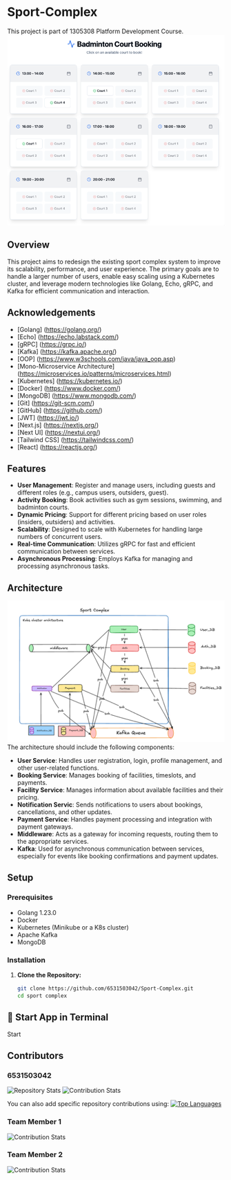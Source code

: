 # Sport-Complex
This project is part of 1305308	Platform Development Course.
 ![alt text](assets/image.png)
## Overview

This project aims to redesign the existing sport complex system to improve its scalability, performance, and user experience. The primary goals are to handle a larger number of users, enable easy scaling using a Kubernetes cluster, and leverage modern technologies like Golang, Echo, gRPC, and Kafka for efficient communication and interaction.

## Acknowledgements

- [Golang] (https://golang.org/)
- [Echo] (https://echo.labstack.com/)
- [gRPC] (https://grpc.io/)
- [Kafka] (https://kafka.apache.org/)
- [OOP] (https://www.w3schools.com/java/java_oop.asp)
- [Mono-Microservice Architecture] (https://microservices.io/patterns/microservices.html)
- [Kubernetes] (https://kubernetes.io/)
- [Docker] (https://www.docker.com/)
- [MongoDB] (https://www.mongodb.com/)
- [Git] (https://git-scm.com/)
- [GitHub] (https://github.com/)
- [JWT] (https://jwt.io/)
- [Next.js] (https://nextjs.org/)
- [Next UI] (https://nextui.org/)
- [Tailwind CSS] (https://tailwindcss.com/)
- [React] (https://reactjs.org/)

## Features

- **User Management**: Register and manage users, including guests and different roles (e.g., campus users, outsiders, guest).
- **Activity Booking**: Book activities such as gym sessions, swimming, and badminton courts.
- **Dynamic Pricing**: Support for different pricing based on user roles (insiders, outsiders) and activities.
- **Scalability**: Designed to scale with Kubernetes for handling large numbers of concurrent users.
- **Real-time Communication**: Utilizes gRPC for fast and efficient communication between services.
- **Asynchronous Processing**: Employs Kafka for managing and processing asynchronous tasks.

## Architecture
![alt text](<assets/Screenshot 2567-09-01 at 21.57.59.png>)
The architecture should include the following components:

- **User Service**: Handles user registration, login, profile management, and other user-related functions.
- **Booking Service**: Manages booking of facilities, timeslots, and payments.
- **Facility Service**: Manages information about available facilities and their pricing.
- **Notification Servic**: Sends notifications to users about bookings, cancellations, and other updates.
- **Payment Service**: Handles payment processing and integration with payment gateways.
- **Middleware**: Acts as a gateway for incoming requests, routing them to the appropriate services.
- **Kafka**: Used for asynchronous communication between services, especially for events like booking confirmations and payment updates.

## Setup

### Prerequisites

- Golang 1.23.0
- Docker
- Kubernetes (Minikube or a K8s cluster)
- Apache Kafka
- MongoDB

### Installation

1. **Clone the Repository:**

   ```bash
   git clone https://github.com/6531503042/Sport-Complex.git
   cd sport complex

<h2>📃 Start App in Terminal</h2>
Start

## Contributors

### 6531503042
![Repository Stats](https://github-readme-stats.vercel.app/api/pin/?username=6531503042&repo=Sport-Complex)
![Contribution Stats](https://github-readme-stats.vercel.app/api?username=6531503042&show_icons=true&count_private=true&theme=radical&repo=Sport-Complex)

You can also add specific repository contributions using:
[![Top Languages](https://github-readme-stats.vercel.app/api/top-langs/?username=6531503042&layout=compact&repo=Sport-Complex)](https://github.com/6531503042/Sport-Complex)

### Team Member 1
![Contribution Stats](https://github-readme-stats.vercel.app/api?username=member1username&show_icons=true&count_private=true&theme=radical&repo=Sport-Complex)

### Team Member 2
![Contribution Stats](https://github-readme-stats.vercel.app/api?username=member2username&show_icons=true&count_private=true&theme=radical&repo=Sport-Complex)